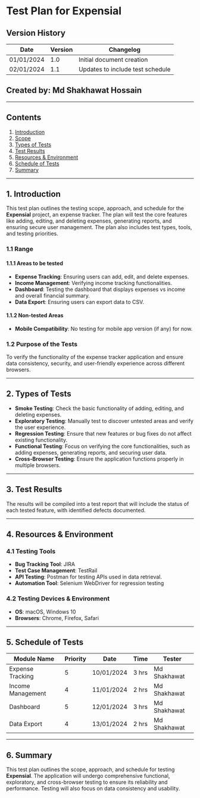 # Test Plan for Expensial

## Version History
| Date       | Version | Changelog                           |
|------------|---------|-------------------------------------|
| 01/01/2024 | 1.0     | Initial document creation           |
| 02/01/2024 | 1.1     | Updates to include test schedule    |

## Created by: Md Shakhawat Hossain

---

## Contents

1. [Introduction](#introduction)
2. [Scope](#scope)
3. [Types of Tests](#types-of-tests)
4. [Test Results](#test-results)
5. [Resources & Environment](#resources-environment)
6. [Schedule of Tests](#schedule-of-tests)
7. [Summary](#summary)

---

## 1. Introduction

This test plan outlines the testing scope, approach, and schedule for the **Expensial** project, an expense tracker. The plan will test the core features like adding, editing, and deleting expenses, generating reports, and ensuring secure user management. The plan also includes test types, tools, and testing priorities.

### 1.1 Range
#### 1.1.1 Areas to be tested
- **Expense Tracking**: Ensuring users can add, edit, and delete expenses.
- **Income Management**: Verifying income tracking functionalities.
- **Dashboard**: Testing the dashboard that displays expenses vs income and overall financial summary.
- **Data Export**: Ensuring users can export data to CSV.

#### 1.1.2 Non-tested Areas
- **Mobile Compatibility**: No testing for mobile app version (if any) for now.
  
### 1.2 Purpose of the Tests
To verify the functionality of the expense tracker application and ensure data consistency, security, and user-friendly experience across different browsers.

---

## 2. Types of Tests

- **Smoke Testing**: Check the basic functionality of adding, editing, and deleting expenses.
- **Exploratory Testing**: Manually test to discover untested areas and verify the user experience.
- **Regression Testing**: Ensure that new features or bug fixes do not affect existing functionality.
- **Functional Testing**: Focus on verifying the core functionalities, such as adding expenses, generating reports, and securing user data.
- **Cross-Browser Testing**: Ensure the application functions properly in multiple browsers.

---

## 3. Test Results

The results will be compiled into a test report that will include the status of each tested feature, with identified defects documented.

---

## 4. Resources & Environment

### 4.1 Testing Tools
- **Bug Tracking Tool**: JIRA
- **Test Case Management**: TestRail
- **API Testing**: Postman for testing APIs used in data retrieval.
- **Automation Tool**: Selenium WebDriver for regression testing

### 4.2 Testing Devices & Environment
- **OS**: macOS, Windows 10
- **Browsers**: Chrome, Firefox, Safari

---

## 5. Schedule of Tests

| Module Name     | Priority | Date       | Time  | Tester        |
|-----------------|----------|------------|-------|---------------|
| Expense Tracking | 5        | 10/01/2024 | 3 hrs | Md Shakhawat  |
| Income Management| 4        | 11/01/2024 | 2 hrs | Md Shakhawat  |
| Dashboard        | 5        | 12/01/2024 | 3 hrs | Md Shakhawat  |
| Data Export      | 4        | 13/01/2024 | 2 hrs | Md Shakhawat  |

---

## 6. Summary

This test plan outlines the scope, approach, and schedule for testing **Expensial**. The application will undergo comprehensive functional, exploratory, and cross-browser testing to ensure its reliability and performance. Testing will also focus on data consistency and usability.

